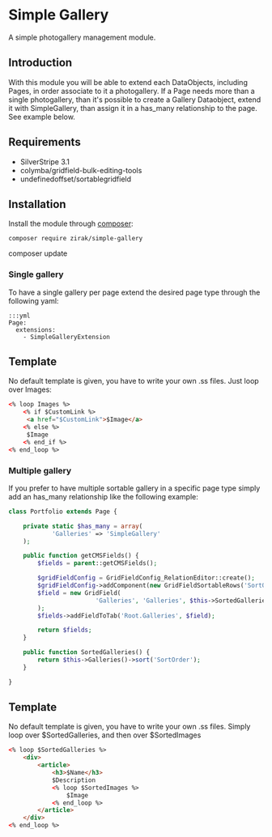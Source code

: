 # Simple Gallery

A simple photogallery management module.

## Introduction

With this module you will be able to extend each DataObjects, including Pages, in order associate to it a photogallery. If a Page needs more
than a single photogallery, than it's possible to create a Gallery Dataobject, extend it with SimpleGallery, than assign it in a has_many relationship
to the page. See example below.

## Requirements

 * SilverStripe 3.1
 * colymba/gridfield-bulk-editing-tools
 * undefinedoffset/sortablegridfield

## Installation

Install the module through [composer](http://getcomposer.org):

	composer require zirak/simple-gallery
  composer update

### Single gallery

To have a single gallery per page extend the desired page type through the following yaml:

	:::yml
	Page:
	  extensions:
	    - SimpleGalleryExtension

## Template

No default template is given, you have to write your own .ss files. Just loop over Images:

```HTML
<% loop Images %>
	<% if $CustomLink %>
	 <a href="$CustomLink">$Image</a>
	<% else %>
	 $Image
	<% end_if %>
<% end_loop %>
```

### Multiple gallery

If you prefer to have multiple sortable gallery in a specific page type simply add an has_many relationship
like the following example:

```php
class Portfolio extends Page {

	private static $has_many = array(
			'Galleries' => 'SimpleGallery'
	);

	public function getCMSFields() {
		$fields = parent::getCMSFields();

		$gridFieldConfig = GridFieldConfig_RelationEditor::create();
		$gridFieldConfig->addComponent(new GridFieldSortableRows('SortOrder'));
		$field = new GridField(
						'Galleries', 'Galleries', $this->SortedGalleries(), $gridFieldConfig
		);
		$fields->addFieldToTab('Root.Galleries', $field);

		return $fields;
	}

	public function SortedGalleries() {
		return $this->Galleries()->sort('SortOrder');
	}

}
```

## Template

No default template is given, you have to write your own .ss files. Simply loop over $SortedGalleries, and then over $SortedImages

```HTML
<% loop $SortedGalleries %>
	<div>
		<article>
			<h3>$Name</h3>
			$Description
			<% loop $SortedImages %>
				$Image
			<% end_loop %>
		</article>
	</div>
<% end_loop %>
```